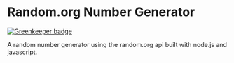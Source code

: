 # Random.org Number Generator #

[![Greenkeeper badge](https://badges.greenkeeper.io/StefanDragas/random-number-generator.svg)](https://greenkeeper.io/)

A random number generator using the random.org api built with node.js and javascript.